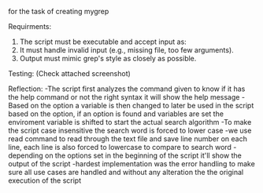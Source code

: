 for the task of creating mygrep

Requirments:
1.  The script must be executable and accept input as:
2.  It must handle invalid input (e.g., missing file, too few arguments).
3.  Output must mimic grep's style as closely as possible.

Testing: (Check attached screenshot)

Reflection:
-The script first analyzes the command given to know if it has the help command or not the right syntax it will show the help message
-Based on the option a variable is then changed to later be used in the script based on the option, if an option is found and variables are set the enviroment variable is shifted to start the actual search algorithm
-To make the script case insensitive the search word is forced to lower case
-we use read command to read through the text file and save line number on each line, each line is also forced to lowercase to compare to search word
-depending on the options set in the beginning of the script it'll show the output of the script
-hardest implementation was the error handling to make sure all use cases are handled and without any alteration the the original execution of the script